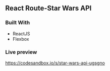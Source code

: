 ## React Route-Star Wars API

### Built With
* ReactJS
* Flexbox

### Live preview
https://codesandbox.io/s/star-wars-api-ugsgno

